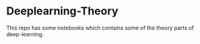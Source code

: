 # Deeplearning-Theory
This repo has some notebooks which contains some of the theory parts of deep-learning.
